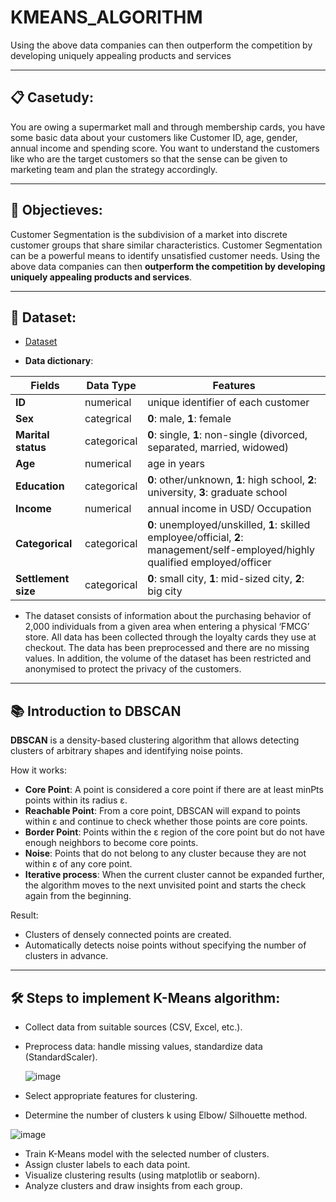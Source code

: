 # KMEANS_ALGORITHM
Using the above data companies can then outperform the competition by developing uniquely appealing products and services

---

## 📋 Casetudy: 

You are owing a supermarket mall and through membership cards, you have some basic data about your customers like Customer ID, age, gender, annual income and spending score. You want to understand the customers like who are the target customers so that the sense can be given to marketing team and plan the strategy accordingly.

---
## 🎯 Objectieves:

Customer Segmentation is the subdivision of a market into discrete customer groups that share similar characteristics. Customer Segmentation can be a powerful means to identify unsatisfied customer needs. Using the above data companies can then **outperform the competition by developing uniquely appealing products and services**.

---

## 📂 Dataset: 

* <a href= "https://github.com/TrieuTuanVi/KMEANS_ALGORITHM/blob/main/data.csv">Dataset</a>

* **Data dictionary**:

| **Fields**        | **Data Type** | **Features**                                                                                                                    |
|-------------------|---------------|---------------------------------------------------------------------------------------------------------------------------------|
|**ID**             | numerical     | unique identifier of each customer                                                                                              |
|**Sex**            | categrical    | **0**: male, **1**: female                                                                                                      |
|**Marital status** | categorical   | **0**: single, **1**: non-single (divorced, separated, married, widowed)                                                        |
|**Age**            | numerical     | age in years                                                                                                                    |
|**Education**      | categorical   | **0**: other/unknown, **1**: high school, **2**: university, **3**: graduate school                                             |
|**Income**         | numerical     | annual income in USD/ Occupation                                                                                                |
|**Categorical**    | categorical   | **0**: unemployed/unskilled, **1**: skilled employee/official, **2**: management/self-employed/highly qualified employed/officer|
|**Settlement size**|categorical    | **0**: small city, **1**: mid-sized city, **2**: big city                                                                       | 

* The dataset consists of information about the purchasing behavior of 2,000 individuals from a given area when entering a physical ‘FMCG’ store. All data has been collected through the loyalty cards they use at checkout. The data has been preprocessed and there are no missing values. In addition, the volume of the dataset has been restricted and anonymised to protect the privacy of the customers.

---

## 📚 Introduction to DBSCAN

**DBSCAN** is a density-based clustering algorithm that allows detecting clusters of arbitrary shapes and identifying noise points.

How it works:
- **Core Point**: A point is considered a core point if there are at least minPts points within its radius ε.
- **Reachable Point**: From a core point, DBSCAN will expand to points within ε and continue to check whether those points are core points.
- **Border Point**: Points within the ε region of the core point but do not have enough neighbors to become core points.
- **Noise**: Points that do not belong to any cluster because they are not within ε of any core point.
- **Iterative process**: When the current cluster cannot be expanded further, the algorithm moves to the next unvisited point and starts the check again from the beginning.

Result:
- Clusters of densely connected points are created.
- Automatically detects noise points without specifying the number of clusters in advance.

---

## 🛠️ Steps to implement K-Means algorithm:

- Collect data from suitable sources (CSV, Excel, etc.).
- Preprocess data: handle missing values, standardize data (StandardScaler).

  ![image](https://github.com/user-attachments/assets/5a7618aa-1ef0-4630-82e5-5e50e1f89783)

- Select appropriate features for clustering.
- Determine the number of clusters k using Elbow/ Silhouette method.

![image](https://github.com/user-attachments/assets/2be5b1d0-0e2b-4ab6-8774-f4af94f49fc5)

- Train K-Means model with the selected number of clusters.
- Assign cluster labels to each data point.
- Visualize clustering results (using matplotlib or seaborn).
- Analyze clusters and draw insights from each group.
